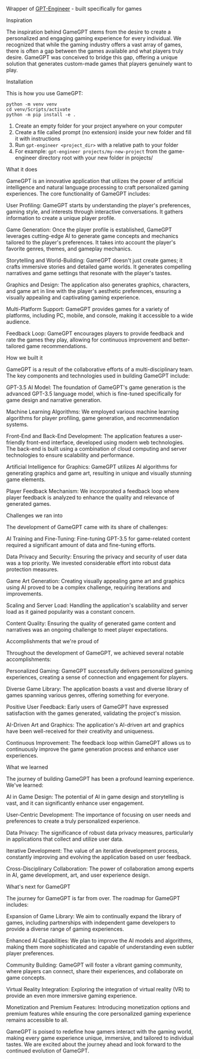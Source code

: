 Wrapper of [GPT-Engineer](https://github.com/AntonOsika/gpt-engineer) - built specifically for games

Inspiration

The inspiration behind GameGPT stems from the desire to create a personalized and engaging gaming experience for every individual. We recognized that while the gaming industry offers a vast array of games, there is often a gap between the games available and what players truly desire. GameGPT was conceived to bridge this gap, offering a unique solution that generates custom-made games that players genuinely want to play.

Installation

This is how you use GameGPT:

```git clone https://github.com/iankorovinsky/game-engineer.git
python -m venv venv
cd venv/Scripts/activate
python -m pip install -e .
```
1. Create an empty folder for your project anywhere on your computer
2. Create a file called prompt (no extension) inside your new folder and fill it with instructions
3. Run ```gpt-engineer <project_dir>``` with a relative path to your folder
4. For example: ```gpt-engineer projects/my-new-project``` from the game-engineer directory root with your new folder in projects/

What it does

GameGPT is an innovative application that utilizes the power of artificial intelligence and natural language processing to craft personalized gaming experiences. The core functionality of GameGPT includes:

User Profiling: GameGPT starts by understanding the player's preferences, gaming style, and interests through interactive conversations. It gathers information to create a unique player profile.

Game Generation: Once the player profile is established, GameGPT leverages cutting-edge AI to generate game concepts and mechanics tailored to the player's preferences. It takes into account the player's favorite genres, themes, and gameplay mechanics.

Storytelling and World-Building: GameGPT doesn't just create games; it crafts immersive stories and detailed game worlds. It generates compelling narratives and game settings that resonate with the player's tastes.

Graphics and Design: The application also generates graphics, characters, and game art in line with the player's aesthetic preferences, ensuring a visually appealing and captivating gaming experience.

Multi-Platform Support: GameGPT provides games for a variety of platforms, including PC, mobile, and console, making it accessible to a wide audience.

Feedback Loop: GameGPT encourages players to provide feedback and rate the games they play, allowing for continuous improvement and better-tailored game recommendations.

How we built it

GameGPT is a result of the collaborative efforts of a multi-disciplinary team. The key components and technologies used in building GameGPT include:

GPT-3.5 AI Model: The foundation of GameGPT's game generation is the advanced GPT-3.5 language model, which is fine-tuned specifically for game design and narrative generation.

Machine Learning Algorithms: We employed various machine learning algorithms for player profiling, game generation, and recommendation systems.

Front-End and Back-End Development: The application features a user-friendly front-end interface, developed using modern web technologies. The back-end is built using a combination of cloud computing and server technologies to ensure scalability and performance.

Artificial Intelligence for Graphics: GameGPT utilizes AI algorithms for generating graphics and game art, resulting in unique and visually stunning game elements.

Player Feedback Mechanism: We incorporated a feedback loop where player feedback is analyzed to enhance the quality and relevance of generated games.

Challenges we ran into

The development of GameGPT came with its share of challenges:

AI Training and Fine-Tuning: Fine-tuning GPT-3.5 for game-related content required a significant amount of data and fine-tuning efforts.

Data Privacy and Security: Ensuring the privacy and security of user data was a top priority. We invested considerable effort into robust data protection measures.

Game Art Generation: Creating visually appealing game art and graphics using AI proved to be a complex challenge, requiring iterations and improvements.

Scaling and Server Load: Handling the application's scalability and server load as it gained popularity was a constant concern.

Content Quality: Ensuring the quality of generated game content and narratives was an ongoing challenge to meet player expectations.

Accomplishments that we're proud of

Throughout the development of GameGPT, we achieved several notable accomplishments:

Personalized Gaming: GameGPT successfully delivers personalized gaming experiences, creating a sense of connection and engagement for players.

Diverse Game Library: The application boasts a vast and diverse library of games spanning various genres, offering something for everyone.

Positive User Feedback: Early users of GameGPT have expressed satisfaction with the games generated, validating the project's mission.

AI-Driven Art and Graphics: The application's AI-driven art and graphics have been well-received for their creativity and uniqueness.

Continuous Improvement: The feedback loop within GameGPT allows us to continuously improve the game generation process and enhance user experiences.

What we learned

The journey of building GameGPT has been a profound learning experience. We've learned:

AI in Game Design: The potential of AI in game design and storytelling is vast, and it can significantly enhance user engagement.

User-Centric Development: The importance of focusing on user needs and preferences to create a truly personalized experience.

Data Privacy: The significance of robust data privacy measures, particularly in applications that collect and utilize user data.

Iterative Development: The value of an iterative development process, constantly improving and evolving the application based on user feedback.

Cross-Disciplinary Collaboration: The power of collaboration among experts in AI, game development, art, and user experience design.

What's next for GameGPT

The journey for GameGPT is far from over. The roadmap for GameGPT includes:

Expansion of Game Library: We aim to continually expand the library of games, including partnerships with independent game developers to provide a diverse range of gaming experiences.

Enhanced AI Capabilities: We plan to improve the AI models and algorithms, making them more sophisticated and capable of understanding even subtler player preferences.

Community Building: GameGPT will foster a vibrant gaming community, where players can connect, share their experiences, and collaborate on game concepts.

Virtual Reality Integration: Exploring the integration of virtual reality (VR) to provide an even more immersive gaming experience.

Monetization and Premium Features: Introducing monetization options and premium features while ensuring the core personalized gaming experience remains accessible to all.

GameGPT is poised to redefine how gamers interact with the gaming world, making every game experience unique, immersive, and tailored to individual tastes. We are excited about the journey ahead and look forward to the continued evolution of GameGPT.